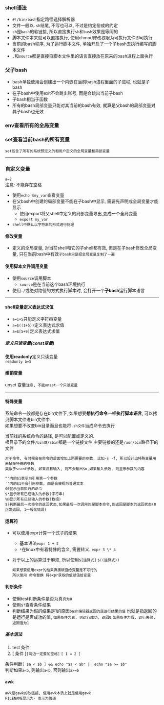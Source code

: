 ### shell语法
- `#!/bin/bash`指定路径选择解析器
- 文件一般以`.sh`结尾, 不写也可以, 不过是约定俗成的约定
- `sh`是`bash`的软链接, 所以直接执行`sh`和`bash`效果是等同的
- 脚本文件本来就可以直接执行, 使用chmod修改权限为可执行文件即可执行
- 当前的bash程序, 为了运行脚本文件, 单独开启了一个子bash去执行编写的脚本文件
- `.`和`source`都是直接将脚本文件里的语言直接放在原来的bash进程上面执行

### 父子bash
- bash单独使用会创建出一个内嵌在当前bash进程里面的子进程, 也就是子bash
- 在子bash中使用exit不会跳出账号, 而是会跳出当前子bash
- 子bash相当于函数
- 所有的bash局部变量只能对其当前的bash有效, 就算是父bash的局部变量对其子bash也无效
### env查看所有的全局变量
### set查看当前bash的所有变量
    set包含了所有的系统预定义的和用户定义的全局变量和局部变量
---
### 自定义变量
`a=2`\
注意: 不能存在空格
- 使用`echo $my_var`查看变量
- 在父bash中创建的局部变量不能在子bash中显示, 需要先声明成全局变量才能显示
  - 使用export将父shell中定义的局部变量导出,变成一个全局变量
  - `export my_var`
- `shell中默认以字符串的形式进行处理`
#### 修改变量
- 定义的全局变量, 对当前shell和它的子shell都有效, 但是在子bash修改全局变量, 只在当前bash中有效`子bash只是把全局变量复制了一遍`

#### 使用脚本文件调用变量
- 使用`source`调用脚本
  - `source`是在当前这个bash环境执行
- 使用`./`或绝对路径的方式执行脚本时, 会打开一个**子bash**运行脚本语言

---
#### shell变量定义表达式求值
- `a=1+5`只能定义字符串变量
- `a=$((1+5))`定义表达式求值
- `a=$[5+9]`定义表达式求值

##### 定义只读变量(const变量)
**使用readonly**定义只读变量\
`readonly b=5`
#### 撤销变量
unset 变量`注意, 不能unset一个只读变量`

---
#### 特殊变量
系统命令一般都是存在bin文件下, 如果想要**想执行命令一样执行脚本语言**, 可以拷贝脚本文件进bin文件中.\
如果想要不改变bin目录而且也能将`.sh文件`当成命令去执行

当前找的系统命令的路径, 是可以配置或定义的.\
根目录下的文件`/bin或/sbin`都是一个链接文件,主要链接的还是`/usr/bin`路径下的文件

    对于命令, 有时候会在命令的后面增加上所需要的参数, 比如-s -f, 所以设计出特殊变量用来捕获特殊的参数
    类似于scanf参数, 如果没有输入, 则不会输出$n,如果输入参数, 则显示参数的内容
    
    ""内的$1表示为引用第一个参数
    ''内的$1不会引用参数, 而是会被视为普通文本
    $0显示当前执行的命令
    $*显示所有已经输入的参数(字符串)
    %@显示所有已经输入的参数(数组)
    $?判断最后一次命令的返回状态,如果最后一次调用的是脚本命令,则返回是脚本的返回状态(0正常返回, 1一般化错误)

#### 运算符
- 可以使用expr计算一个式子的结果
  - 基本语法`expr 1 + 2`
  - `*`在linux中有着特殊的含义, 需要转义. `expr 3 \* 4`
- 对于以上的运算过于麻烦, 所以使用`$[运算式]` `$((运算式))`


      如果想要使用expr的结果直接赋值给变量是不可行的
      所以使用 命令替换 将expr获取的值赋值给变量
      
#### 判断条件
- 使用test判断条件是否为真`真为0`
- 使用`$?`查看条件结果
- 判断结果为假的结果是1的原因`bash编辑器返回的是运行结果的值` 也就是指返回的是运行是否成功的值, `如果条件为真, 则运行成功, 返回0`.`如果条件为假, 运行失败, 返回值为1`

##### 基本语法
1. test 条件
2. [ 条件 ]`[两边一定要加空格]` `[ 1 = 2 ]`

条件判断`[ $a < $b ] && echo "$a < $b" || echo "$a >= $b"`\
判断如果`a<b`, 则输出`a<b`, 否则输出`a>=b`

#### awk
    awk是gawk的软链接, 使用awk本质上就是使用gawk
    FILENAME显示为- 表示为管道